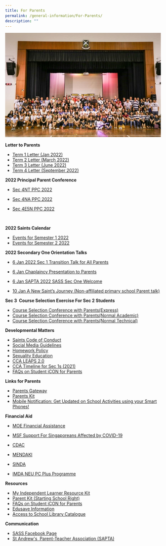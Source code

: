 ```yaml
---
title: For Parents
permalink: /general-information/For-Parents/
description: ""
---
```

![](/images/For%20Parents_updated.jpeg)

**Letter to Parents**  

*   [Term 1 Letter (Jan 2022)](/files/2022%20Ps%20Term%201%20Letter%20to%20Parents.pdf)
*   [Term 2 Letter (March 2022)](/files/Ps%20Term%202%20Letter%20to%20Parents%202022.pdf)
*   [Term 3 Letter (June 2022)](/files/2022%20Ps%20Term%203%20Letter%20to%20Parents.pdf)
*   [Term 4 Letter (September 2022)](/files/2022%20Ps%20Term%204%20Letter%20to%20Parents%2012%20Sept%202022.pdf)

  

**2022 Principal Parent Conference** 

*   [Sec 4NT PPC 2022](https://go.gov.sg/szusls)
*   [Sec 4NA PPC 2022](https://go.gov.sg/oqdo66)  
    
*   [Sec 4E5N PPC 2022](https://go.gov.sg/n68cg6)  
    

   

**2022 Saints Calendar**

*   [Events for Semester 1 2022](https://standrewssec.moe.edu.sg/qql/slot/u181/Calendar%20and%20Exam%20Matters/school%20calendar/Saints%20Calendar_Sem%201%202022.docx.pdf)
*   [Events for Semester 2 2022](https://standrewssec.moe.edu.sg/qql/slot/u894/2022%20Sem%202%20Saints%20Calender.pdf)

  

**2022 Secondary One Orientation Talks**  

*   [6 Jan 2022 Sec 1 Transition Talk for All Parents](https://standrewssec.moe.edu.sg/qql/slot/u181/For%20Parent/2022%20Sec%201%20%20Orientation%20Talks/6%20Jan%202022%20Sec%201%20Transition%20Talk%20for%20All%20Parents.pptx)  
    
*   [6 Jan Chaplaincy Presentation to Parents](https://standrewssec.moe.edu.sg/qql/slot/u181/For%20Parent/2022%20Sec%201%20%20Orientation%20Talks/6%20Jan%20Chaplaincy%20Presentation%20to%20Parents.pptx)  
    
*   [6 Jan SAPTA 2022 SASS Sec One Welcome](https://standrewssec.moe.edu.sg/qql/slot/u181/For%20Parent/2022%20Sec%201%20%20Orientation%20Talks/6%20Jan%20SAPTA%202022%20SASS%20Sec%20One%20Welcome.pptx)  
    
*   [10 Jan A New Saint’s Journey (Non-affiliated primary school Parent talk)](https://standrewssec.moe.edu.sg/qql/slot/u181/For%20Parent/2022%20Sec%201%20%20Orientation%20Talks/10%20Jan%20A%20New%20Saints%20Journey%20Non-affiliated%20primary%20school%20Parent%20talk.pptx)

  

**Sec 3  Course Selection Exercise For Sec 2 Students**

*   [Course Selection Conference with Parents(Express)](http://go.gov.sg/tbliuv)
*   [Course Selection Conference with Parents(Normal Academic)](https://go.gov.sg/njlkq3)
*   [Course Selection Conference with Parents(Normal Technical)](https://go.gov.sg/zbxxnl)

  
**Developmental Matters**  

*   [Saints Code of Conduct](https://standrewssec.moe.edu.sg/qql/slot/u181/2021_01_Saints%20Code%20of%20Conduct.pdf)
*   [Social Media Guidelines](https://standrewssec.moe.edu.sg/qql/slot/u181/For%20Saints/For%20Students/Discipline/Social%20Media%20Guidelines%20for%20SASS%20(final).pdf) 
*   [Homework Policy](https://standrewssec.moe.edu.sg/qql/slot/u181/For%20Parent/Homework%20Policy%20revised%2031%20Mar%202021%20for%20School%20Website.pdf)
*   [Sexuality Education](https://standrewssec.moe.edu.sg/the-saints-experience/student-well-being/sexuality-education) [](https://standrewssec-moe-edu-sg-admin.cwp.sg/qql/slot/u181/SAS%20Homework%20Policy.pdf)
*   [CCA LEAPS 2.0](https://www.moe.gov.sg/-/media/files/programmes/leaps-2.pdf?la=en&hash=F108C31F913C3156498CF7B8B2D43218BC5F1FC7)
*   [CCA Timeline for Sec 1s (2021)](https://standrewssec.moe.edu.sg/qql/slot/u181/2021%20CCA%20Trials.pdf)
*   [FAQs on Student iCON for Parents](https://standrewssec.moe.edu.sg/qql/slot/u181/For%20Parent/FAQs%20on%20Student%20iCON%20for%20Parents_vetted%20updated%2020%20May.pdf)

  
**Links for Parents**

*   [Parents Gateway](https://pg.moe.edu.sg/)
*   [Parents Kit](https://www.moe.gov.sg/parentkit)
*   [Mobile Notification: Get Updated on School Activities using your Smart Phones!](https://standrewssec-moe-edu-sg-admin.cwp.sg/qql/slot/u181/For%20Saints/Get%20Mobile%20Notification%20from%20SASS%20for%20your%20iPhone%20or%20Android.pdf)  
    

  

**Financial Aid**  

*   [MOE Financial Assistance](https://www.moe.gov.sg/financial-matters/financial-assistance)  
    
*   [MSF Support For Singaporeans Affected by COVID-19](https://supportgowhere.life.gov.sg/)  
    
*   [CDAC](https://www.cdac.org.sg/get-assistance/)  
    
*   [MENDAKI](https://www.mendaki.org.sg/assistance-landing/)
*   [SINDA](https://www.sinda.org.sg/services/assistance/)
*   [IMDA NEU PC Plus Programme](https://www.imda.gov.sg/neupc)

  

**Resources**

*   [My Independent Learner Resource Kit](https://standrewssec.moe.edu.sg/qql/slot/u181/Resource%20Kit%20-%20Parent%20Kit%20-%20My%20Independent%20Learner.pdf)
*   [Parent Kit (Starting School Right)](https://standrewssec.moe.edu.sg/qql/slot/u181/Parent%20Kit_%20Starting%20School%20Right%20Jan%202021.pdf)
*   [FAQs on Student iCON for Parents](https://standrewssec.moe.edu.sg/qql/slot/u181/For%20Parent/FAQs%20on%20Student%20iCON%20for%20Parents_vetted.docx) 
*   [Edusave Information](https://standrewssec.moe.edu.sg/qql/slot/u181/For%20Saints/Edusave%20Information%20for%20parents.pdf)
*   [Access to School Library Catalogue](https://schoolibrary.moe.edu.sg/standrewssec/cgi-bin/spydus.exe/MSGTRN/WPAC/HOME)

  
**Communication**   

*   [SASS Facebook Page](https://www.facebook.com/standrewssec?fref=ts) 
*   [St Andrew's  Parent-Teacher Association (SAPTA)](https://www.saintandrewsjunior.moe.edu.sg/general-information/sapta)